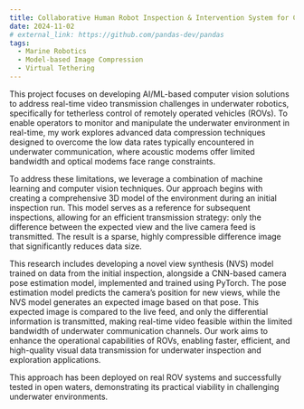 ```yaml
---
title: Collaborative Human Robot Inspection & Intervention System for Challenging Underwater Environments (CHRIIS)
date: 2024-11-02
# external_link: https://github.com/pandas-dev/pandas
tags:
  - Marine Robotics
  - Model-based Image Compression
  - Virtual Tethering
--- 
```


This project focuses on developing AI/ML-based computer vision solutions to address real-time video transmission challenges in underwater robotics, specifically for tetherless control of remotely operated vehicles (ROVs). To enable operators to monitor and manipulate the underwater environment in real-time, my work explores advanced data compression techniques designed to overcome the low data rates typically encountered in underwater communication, where acoustic modems offer limited bandwidth and optical modems face range constraints. 

To address these limitations, we leverage a combination of machine learning and computer vision techniques. Our approach begins with creating a comprehensive 3D model of the environment during an initial inspection run. This model serves as a reference for subsequent inspections, allowing for an efficient transmission strategy: only the difference between the expected view and the live camera feed is transmitted. The result is a sparse, highly compressible difference image that significantly reduces data size. 

This research includes developing a novel view synthesis (NVS) model trained on data from the initial inspection, alongside a CNN-based camera pose estimation model, implemented and trained using PyTorch. The pose estimation model predicts the camera’s position for new views, while the NVS model generates an expected image based on that pose. This expected image is compared to the live feed, and only the differential information is transmitted, making real-time video feasible within the limited bandwidth of underwater communication channels. Our work aims to enhance the operational capabilities of ROVs, enabling faster, efficient, and high-quality visual data transmission for underwater inspection and exploration applications. 

This approach has been deployed on real ROV systems and successfully tested in open waters, demonstrating its practical viability in challenging underwater environments.


<!--more-->
